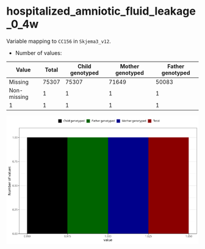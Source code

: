 # hospitalized_amniotic_fluid_leakage_0_4w
Variable mapping to `CC156` in `Skjema3_v12`.
- Number of values:

| Value | Total | Child genotyped | Mother genotyped | Father genotyped |
| ----- | ----- | --------------- | ---------------- | ---------------- |
| Missing | 75307 | 75307 | 71649 | 50083 |
| Non-missing | 1 | 1 | 1 | 1 |
| 1 | 1 | 1 | 1 | 1 |



![](hospitalized_amniotic_fluid_leakage_0_4w_n.png)



